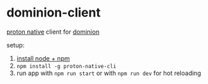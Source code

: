 # dominion-client

[proton native](https://proton-native.js.org/) client for [dominion](https://github.com/the-gigi/dominion)

setup:
1. [install node + npm](https://nodejs.org/en/)
2. `npm install -g proton-native-cli`
3. run app with `npm run start` or with `npm run dev` for hot reloading